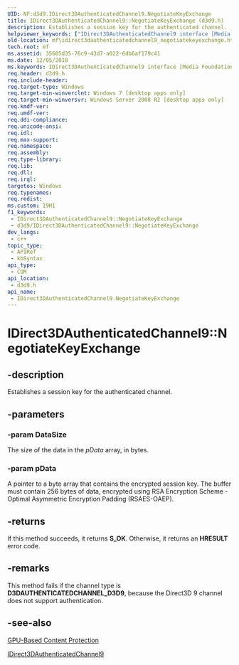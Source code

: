 ```yaml
---
UID: NF:d3d9.IDirect3DAuthenticatedChannel9.NegotiateKeyExchange
title: IDirect3DAuthenticatedChannel9::NegotiateKeyExchange (d3d9.h)
description: Establishes a session key for the authenticated channel.
helpviewer_keywords: ["IDirect3DAuthenticatedChannel9 interface [Media Foundation]","NegotiateKeyExchange method","IDirect3DAuthenticatedChannel9.NegotiateKeyExchange","IDirect3DAuthenticatedChannel9::NegotiateKeyExchange","NegotiateKeyExchange","NegotiateKeyExchange method [Media Foundation]","NegotiateKeyExchange method [Media Foundation]","IDirect3DAuthenticatedChannel9 interface","d3d9/IDirect3DAuthenticatedChannel9::NegotiateKeyExchange","mf.idirect3dauthenticatedchannel9_negotiatekeyexchange"]
old-location: mf\idirect3dauthenticatedchannel9_negotiatekeyexchange.htm
tech.root: mf
ms.assetid: 35605d35-76c9-43d7-a022-6db6af179c41
ms.date: 12/05/2018
ms.keywords: IDirect3DAuthenticatedChannel9 interface [Media Foundation],NegotiateKeyExchange method, IDirect3DAuthenticatedChannel9.NegotiateKeyExchange, IDirect3DAuthenticatedChannel9::NegotiateKeyExchange, NegotiateKeyExchange, NegotiateKeyExchange method [Media Foundation], NegotiateKeyExchange method [Media Foundation],IDirect3DAuthenticatedChannel9 interface, d3d9/IDirect3DAuthenticatedChannel9::NegotiateKeyExchange, mf.idirect3dauthenticatedchannel9_negotiatekeyexchange
req.header: d3d9.h
req.include-header: 
req.target-type: Windows
req.target-min-winverclnt: Windows 7 [desktop apps only]
req.target-min-winversvr: Windows Server 2008 R2 [desktop apps only]
req.kmdf-ver: 
req.umdf-ver: 
req.ddi-compliance: 
req.unicode-ansi: 
req.idl: 
req.max-support: 
req.namespace: 
req.assembly: 
req.type-library: 
req.lib: 
req.dll: 
req.irql: 
targetos: Windows
req.typenames: 
req.redist: 
ms.custom: 19H1
f1_keywords:
 - IDirect3DAuthenticatedChannel9::NegotiateKeyExchange
 - d3d9/IDirect3DAuthenticatedChannel9::NegotiateKeyExchange
dev_langs:
 - c++
topic_type:
 - APIRef
 - kbSyntax
api_type:
 - COM
api_location:
 - d3d9.h
api_name:
 - IDirect3DAuthenticatedChannel9.NegotiateKeyExchange
---
```


# IDirect3DAuthenticatedChannel9::NegotiateKeyExchange


## -description

Establishes a session key for the authenticated channel.

## -parameters

### -param DataSize

The size of the data in the <i>pData</i> array, in bytes.

### -param pData

A pointer to a byte array that contains the encrypted session key. The buffer must contain 256 bytes of data, encrypted using RSA Encryption Scheme - Optimal Asymmetric Encryption Padding (RSAES-OAEP).

## -returns

If this method succeeds, it returns <b>S_OK</b>. Otherwise, it returns an <b>HRESULT</b> error code.

## -remarks

This method fails if the channel type is <b>D3DAUTHENTICATEDCHANNEL_D3D9</b>, because the Direct3D 9 channel does not support authentication.

## -see-also

<a href="/windows/desktop/medfound/gpu-based-content-protection">GPU-Based Content Protection</a>



<a href="/windows/desktop/api/d3d9/nn-d3d9-idirect3dauthenticatedchannel9">IDirect3DAuthenticatedChannel9</a>